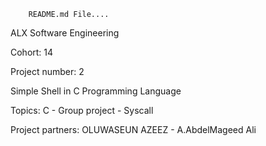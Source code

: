 

		README.md File....

ALX Software Engineering

Cohort: 14

Project number: 2

Simple Shell in C Programming Language

Topics: C  -  Group project  -  Syscall
	
Project partners: OLUWASEUN AZEEZ - A.AbdelMageed Ali



